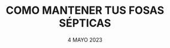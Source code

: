 ---
title: 'COMO MANTENER TUS FOSAS SÉPTICAS'	
subTitle: 'Mantenimiento profesional para tus fosas sépticas con Desatascos Pociten.'
metaDescription: 'Mantén en buen estado tus fosas sépticas con Desatascos Pociten. Ofrecemos servicios profesionales de vaciado y mantenimiento en Madrid.'
metaContent: 'Mantén en buen estado tus fosas sépticas con Desatascos Pociten. Ofrecemos servicios profesionales de vaciado y mantenimiento en Madrid.'
desc: 'Todo lo que necesitas saber para llevar a cabo un mantenimiento adecuado de tus Fosas Sépticas'
mediumImage: '845.webp'
largeImage: '370.webp'
date: '4 MAYO 2023'
blogMeta: '4 MAYO 2023 - Desatascos Pociten'
excerpt: 'Evita problemas mayores con un mantenimiento adecuado de tus fosas sépticas.'
detailBreadcrumbSubTitle: 'Blog - Desatascos Pociten'
detailBreadcrumbDesc: 'Fosas Sépticas: Como realizar un perfecto mantenimiento'
detailSubTitle: 'EVITA PROBLEMAS CON TUS FOSAS SÉPTICAS'
quote: "El mantenimiento adecuado de las fosas sépticas es esencial. En Desatascos Pociten, te ofrecemos servicios profesionales para garantizar su correcto funcionamiento."
htmlCode: "
<h3 style='font-size:32px'>1.Mantenimiento de fosas sépticas: todo lo que necesitas saber</h3>
<p>Las fosas sépticas son una solución indispensable para el tratamiento de las aguas residuales en ubicaciones rurales o aisladas. Sin embargo, para que funcionen correctamente, es necesario realizar un mantenimiento periódico que garantice su buen estado y prolongue su vida útil. En Desatascos Pociten somos expertos en el vaciado y mantenimiento de <a href='https://www.desatascos-madrid.com/services/limpieza-fosas-septicas'>fosas sépticas </a>en Madrid.</p>
<br>

<h3 style='font-size:32px'>2.¿Qué es una fosa séptica y cómo funciona?</h3>
<p>Una fosa séptica es un sistema de tratamiento de aguas residuales que se utiliza en viviendas aisladas o ubicaciones rurales. En Desatascos Pociten, ofrecemos servicios profesionales de vaciado y mantenimiento de fosas sépticas, para que funcionen adecuadamente y duren mucho tiempo.</p>
<br>
<h3 style='font-size:32px'>3.¿Por qué es importante el mantenimiento de una fosa séptica? </h3>
<p>Para que una fosa séptica funcione correctamente, es necesario realizar un mantenimiento periódico que garantice su buen estado y prolongue su vida útil. En Desatascos Pociten, recomendamos contactar con nosotros para mantener tus fosas sépticas en perfecto estado y evitar averías.</p>
<br>
<h3 style='font-size:32px'>4.Consejos para el mantenimiento de una fosa séptica</h3>
<p>Existen varios consejos que pueden ayudarte a mantener tu fosa séptica en buen estado y evitar problemas. En Desatascos Pociten, te ofrecemos los mejores consejos para el mantenimiento de las fosas sépticas y te ayudamos a prolongar su vida útil.</p>
<br>

<h3 style='font-size:32px'>5.¿Cuándo es necesario el vaciado de una fosa séptica?</h3>
<p>Es importante estar alerta a las señales que pueden indicar un mal funcionamiento de la fosa séptica. En Desatascos Pociten, te explicamos cuáles son las señales de alerta que debes tener en cuenta para evitar averías y problemas.</p>
<br>

<h3 style='font-size:32px'>6.Señales de alerta para el mal funcionamiento de una fosa séptica</h3>
<p>Para evitar problemas futuros y prolongar la vida útil de las redes de saneamiento, es fundamental llevar a cabo un mantenimiento preventivo. Esto incluye la limpieza regular de las tuberías, la inspección periódica mediante cámaras de televisión y la reparación de pequeñas fisuras antes de que se conviertan en problemas mayores.</p>
<br>
<h3 style='font-size:32px'>7.Cómo realizar el mantenimiento de una fosa séptica paso a paso</h3>
<p>El mantenimiento de una fosa séptica no es un proceso sencillo, por lo que siempre se recomienda contactar con un equipo especializado. En Desatascos Pociten, te explicamos los pasos que se deben seguir para limpiar y mantener una fosa séptica y te ofrecemos nuestros servicios profesionales.</p>
<br>

<h3 style='font-size:32px'>8.Ventajas de contratar a Desatascos Pociten para el mantenimiento de fosas sépticas</h3>
<p>Contratar servicios profesionales como los que ofrece Desatascos Pociten para el mantenimiento de las fosas sépticas tiene muchas ventajas, como garantizar un mantenimiento adecuado y prolongar la vida útil de la fosa. En Desatascos Pociten, te ofrecemos servicios profesionales de vaciado y mantenimiento de fosas sépticas, para que puedas tener la tranquilidad de que tu sistema de tratamiento de aguas residuales está en buenas manos.</p>
<p>Además, en Desatascos Pociten nos aseguramos de cumplir con todas las normativas y regulaciones en materia de gestión de residuos y protección ambiental. Contacta con nosotros para conocer más sobre nuestros servicios de mantenimiento de fosas sépticas en Madrid.</p>
"
category:
    - todo | <span>04</span>
    - poceros | <span>02</span>
tag:
    - poceros
    - obras
    - fosassepticas
    
isFeatured: true
---